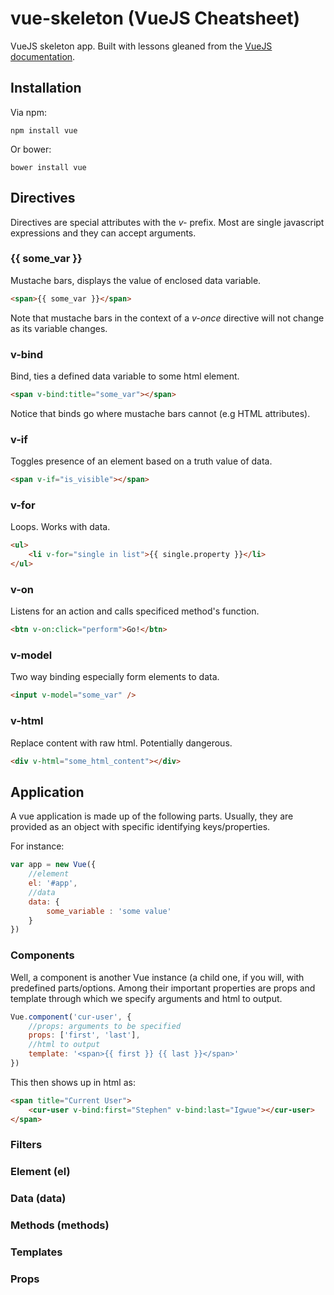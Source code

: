 # vue-skeleton (VueJS Cheatsheet)

VueJS skeleton app. Built with lessons gleaned from the [VueJS documentation](https://vuejs.org/v2/guide).


## Installation

Via npm:

```
npm install vue
```

Or bower:

```
bower install vue
```

## Directives

Directives are special attributes with the *v-* prefix. Most are single javascript expressions and they can accept arguments.

### {{ some_var }}

Mustache bars, displays the value of enclosed data variable.

```html
<span>{{ some_var }}</span>
```

Note that mustache bars in the context of a *v-once* directive will not change as its variable changes.

### v-bind

Bind, ties a defined data variable to some html element.

```html
<span v-bind:title="some_var"></span>
```

Notice that binds go where mustache bars cannot (e.g HTML attributes).

### v-if

Toggles presence of an element based on a truth value of data.

```html
<span v-if="is_visible"></span>
```

### v-for

Loops. Works with data.

```html
<ul>
	<li v-for="single in list">{{ single.property }}</li>
</ul>
```

### v-on

Listens for an action and calls specificed method's function.

```html
<btn v-on:click="perform">Go!</btn>
```

### v-model

Two way binding especially form elements to data.

```html
<input v-model="some_var" />
```

### v-html

Replace content with raw html. Potentially dangerous.

```html
<div v-html="some_html_content"></div>
```

## Application

A vue application is made up of the following parts. Usually, they are provided as an object with specific identifying keys/properties. 

For instance:

```javascript
var app = new Vue({
	//element
	el: '#app',
	//data
	data: {
		some_variable : 'some value'
	}
})
```

### Components

Well, a component is another Vue instance (a child one, if you will, with predefined parts/options. Among their important properties are props and template through which we specify arguments and html to output.

```javascript
Vue.component('cur-user', {
	//props: arguments to be specified
	props: ['first', 'last'],
	//html to output
  	template: '<span>{{ first }} {{ last }}</span>'
})
```

This then shows up in html as:

```html
<span title="Current User">
	<cur-user v-bind:first="Stephen" v-bind:last="Igwue"></cur-user>
</span>
```

### Filters

### Element (el)

### Data (data)

### Methods (methods)

### Templates

### Props
